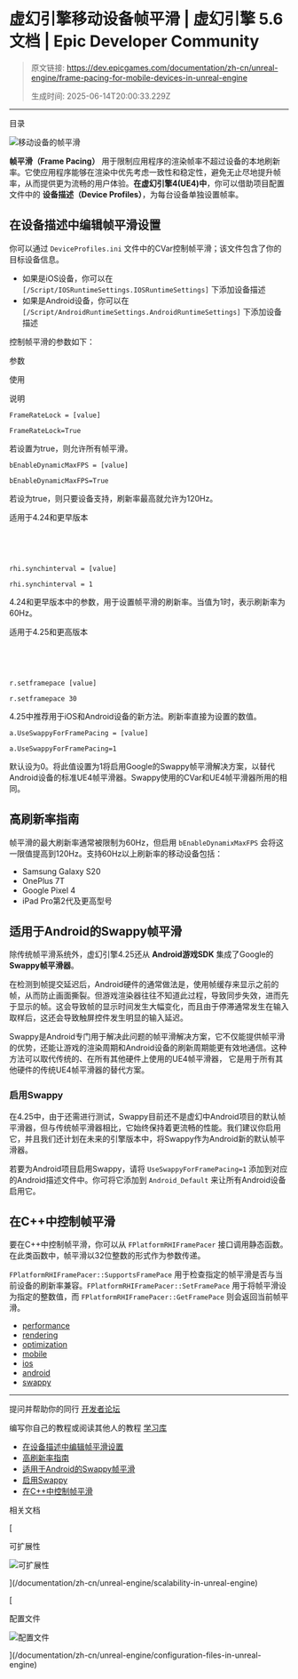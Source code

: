 # 虚幻引擎移动设备帧平滑 | 虚幻引擎 5.6 文档 | Epic Developer Community

> 原文链接: https://dev.epicgames.com/documentation/zh-cn/unreal-engine/frame-pacing-for-mobile-devices-in-unreal-engine
> 
> 生成时间: 2025-06-14T20:00:33.229Z

---

目录

![移动设备的帧平滑](https://dev.epicgames.com/community/api/documentation/image/a9b693b2-cae1-4d33-b699-15fbb4760d4e?resizing_type=fill&width=1920&height=335)

**帧平滑（Frame Pacing）** 用于限制应用程序的渲染帧率不超过设备的本地刷新率。它使应用程序能够在渲染中优先考虑一致性和稳定性，避免无止尽地提升帧率，从而提供更为流畅的用户体验。**在虚幻引擎4(UE4)中**，你可以借助项目配置文件中的 **设备描述（Device Profiles）**，为每台设备单独设置帧率。

## 在设备描述中编辑帧平滑设置

你可以通过 `DeviceProfiles.ini` 文件中的CVar控制帧平滑；该文件包含了你的目标设备信息。

-   如果是iOS设备，你可以在 `[/Script/IOSRuntimeSettings.IOSRuntimeSettings]` 下添加设备描述
-   如果是Android设备，你可以在 `[/Script/AndroidRuntimeSettings.AndroidRuntimeSettings]` 下添加设备描述

控制帧平滑的参数如下：

参数

使用

说明

`FrameRateLock = [value]`

`FrameRateLock=True`

若设置为true，则允许所有帧平滑。

`bEnableDynamicMaxFPS = [value]`

`bEnableDynamicMaxFPS=True`

若设为true，则只要设备支持，刷新率最高就允许为120Hz。

适用于4.24和更早版本

 

 

`rhi.synchinterval = [value]`

`rhi.synchinterval = 1`

4.24和更早版本中的参数，用于设置帧平滑的刷新率。当值为1时，表示刷新率为60Hz。

适用于4.25和更高版本

 

 

`r.setframepace [value]`

`r.setframepace 30`

4.25中推荐用于iOS和Android设备的新方法。刷新率直接为设置的数值。

`a.UseSwappyForFramePacing = [value]`

`a.UseSwappyForFramePacing=1`

默认设为0。将此值设置为1将启用Google的Swappy帧平滑解决方案，以替代Android设备的标准UE4帧平滑器。Swappy使用的CVar和UE4帧平滑器所用的相同。

## 高刷新率指南

帧平滑的最大刷新率通常被限制为60Hz，但启用 `bEnableDynamixMaxFPS` 会将这一限值提高到120Hz。支持60Hz以上刷新率的移动设备包括：

-   Samsung Galaxy S20
-   OnePlus 7T
-   Google Pixel 4
-   iPad Pro第2代及更高型号

## 适用于Android的Swappy帧平滑

除传统帧平滑系统外，虚幻引擎4.25还从 **Android游戏SDK** 集成了Google的 **Swappy帧平滑器**。

在检测到帧提交延迟后，Android硬件的通常做法是，使用帧缓存来显示之前的帧，从而防止画面撕裂。但游戏渲染器往往不知道此过程，导致同步失效，进而先于显示的帧。这会导致帧的显示时间发生大幅变化，而且由于停滞通常发生在输入取样后，这还会导致触屏控件发生明显的输入延迟。

Swappy是Android专门用于解决此问题的帧平滑解决方案，它不仅能提供帧平滑的优势，还能让游戏的渲染周期和Android设备的刷新周期能更有效地通信。这种方法可以取代传统的、在所有其他硬件上使用的UE4帧平滑器， 它是用于所有其他硬件的传统UE4帧平滑器的替代方案。

### 启用Swappy

在4.25中，由于还需进行测试，Swappy目前还不是虚幻中Android项目的默认帧平滑器，但与传统帧平滑器相比，它始终保持着更流畅的性能。我们建议你启用它，并且我们还计划在未来的引擎版本中，将Swappy作为Android新的默认帧平滑器。

若要为Android项目启用Swappy，请将 `UseSwappyForFramePacing=1` 添加到对应的Android描述文件中。你可将它添加到 `Android_Default` 来让所有Android设备启用它。

## 在C++中控制帧平滑

要在C++中控制帧平滑，你可以从 `FPlatformRHIFramePacer` 接口调用静态函数。在此类函数中，帧平滑以32位整数的形式作为参数传递。

`FPlatformRHIFramePacer::SupportsFramePace` 用于检查指定的帧平滑是否与当前设备的刷新率兼容。`FPlatformRHIFramePacer::SetFramePace` 用于将帧平滑设为指定的整数值，而 `FPlatformRHIFramePacer::GetFramePace` 则会返回当前帧平滑。

-   [performance](https://dev.epicgames.com/community/search?query=performance)
-   [rendering](https://dev.epicgames.com/community/search?query=rendering)
-   [optimization](https://dev.epicgames.com/community/search?query=optimization)
-   [mobile](https://dev.epicgames.com/community/search?query=mobile)
-   [ios](https://dev.epicgames.com/community/search?query=ios)
-   [android](https://dev.epicgames.com/community/search?query=android)
-   [swappy](https://dev.epicgames.com/community/search?query=swappy)

* * *

提问并帮助你的同行 [开发者论坛](https://forums.unrealengine.com/categories?tag=unreal-engine)

编写你自己的教程或阅读其他人的教程 [学习库](https://dev.epicgames.com/community/unreal-engine/learning)

-   [在设备描述中编辑帧平滑设置](/documentation/zh-cn/unreal-engine/frame-pacing-for-mobile-devices-in-unreal-engine#%E5%9C%A8%E8%AE%BE%E5%A4%87%E6%8F%8F%E8%BF%B0%E4%B8%AD%E7%BC%96%E8%BE%91%E5%B8%A7%E5%B9%B3%E6%BB%91%E8%AE%BE%E7%BD%AE)
-   [高刷新率指南](/documentation/zh-cn/unreal-engine/frame-pacing-for-mobile-devices-in-unreal-engine#%E9%AB%98%E5%88%B7%E6%96%B0%E7%8E%87%E6%8C%87%E5%8D%97)
-   [适用于Android的Swappy帧平滑](/documentation/zh-cn/unreal-engine/frame-pacing-for-mobile-devices-in-unreal-engine#%E9%80%82%E7%94%A8%E4%BA%8Eandroid%E7%9A%84swappy%E5%B8%A7%E5%B9%B3%E6%BB%91)
-   [启用Swappy](/documentation/zh-cn/unreal-engine/frame-pacing-for-mobile-devices-in-unreal-engine#%E5%90%AF%E7%94%A8swappy)
-   [在C++中控制帧平滑](/documentation/zh-cn/unreal-engine/frame-pacing-for-mobile-devices-in-unreal-engine#%E5%9C%A8c++%E4%B8%AD%E6%8E%A7%E5%88%B6%E5%B8%A7%E5%B9%B3%E6%BB%91)

相关文档

[

可扩展性

![可扩展性](https://dev.epicgames.com/community/api/documentation/image/1ac9def7-4b9c-447d-bd2f-c159aaa960c0?resizing_type=fit&width=160&height=92)

](/documentation/zh-cn/unreal-engine/scalability-in-unreal-engine)

[

配置文件

![配置文件](https://dev.epicgames.com/community/api/documentation/image/eec063ee-d5cb-4c6b-89e9-658109e8962f?resizing_type=fit&width=160&height=92)

](/documentation/zh-cn/unreal-engine/configuration-files-in-unreal-engine)